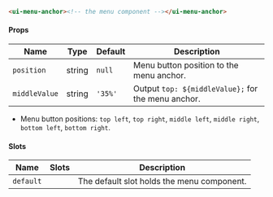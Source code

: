 ```html
<ui-menu-anchor><!-- the menu component --></ui-menu-anchor>
```

#### Props

| Name          | Type   | Default | Description                                        |
| ------------- | ------ | ------- | -------------------------------------------------- |
| `position`    | string | `null`  | Menu button position to the menu anchor.           |
| `middleValue` | string | `'35%'` | Output `top: ${middleValue};` for the menu anchor. |

- Menu button positions: `top left`, `top right`, `middle left`, `middle right`, `bottom left`, `bottom right`.

#### Slots

| Name      | Slots | Description                                |
| --------- | ----- | ------------------------------------------ |
| `default` |       | The default slot holds the menu component. |

